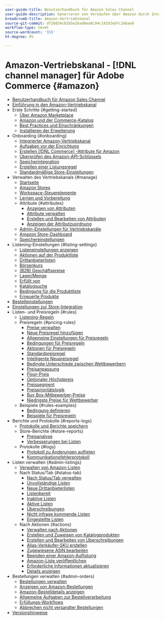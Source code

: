 ```yaml
---
user-guide-title: Benutzerhandbuch für Amazon Sales Channel
user-guide-description: Generieren von Verkäufen über Amazon durch Integration von Adobe Commerce oder Magento Open Source in Ihre [!DNL Amazon Seller Central] -Konto.
breadcrumb-title: Amazon-Vertriebskanal
source-git-commit: df26834c81b5e26ad0ea8c94c14292eb7c24bae8
workflow-type: tm+mt
source-wordcount: '315'
ht-degree: 0%

---
```



# Amazon-Vertriebskanal - [!DNL channel manager] für Adobe Commerce {#amazon}

- [Benutzerhandbuch für Amazon Sales Channel](guide-overview.md)
- [Einführung in den Amazon-Vertriebskanal](overview.md)
- Erste Schritte {#getting-started}
   - [Über Amazon Marketplace](about-amazon-marketplace.md)
   - [Amazon und der Commerce-Katalog](about-listings-and-catalog.md)
   - [Best Practices und Einschränkungen](amazon-best-practices.md)
   - [Installieren der Erweiterung](install.md)
- Onboarding {#onboarding}
   - [Integrierter Amazon-Vertriebskanal](amazon-onboarding-home.md)
   - [Aufgaben vor der Einrichtung](amazon-pre-setup-tasks.md)
   - [Erstellen [!DNL Commerce] -Attribute für Amazon](ob-creating-magento-attributes.md)
   - [Überprüfen des Amazon-API-Schlüssels](amazon-verify-api-key.md)
   - [Speicherintegration](store-integration.md)
   - [Erstellen einer Listungsregel](ob-create-listing-rule.md)
   - [Standardmäßige Store-Einstellungen](default-store-settings.md)
- Verwalten des Vertriebskanals {#manage}
   - [Startseite](amazon-sales-channel-home.md)
   - [Amazon Stores](managing-stores.md)
   - [Workspace-Steuerelemente](workspace-controls.md)
   - [Lernen und Vorbereitung](learning-preparation.md)
   - Attribute {#attributes}
      - [Anzeigen von Attributen](attributes-view.md)
      - [Attribute verwalten](managing-attributes.md)
      - [Erstellen und Bearbeiten von Attributen](creating-attributes.md)
      - [Anzeigen der Attributzuordnung](amazon-matching-attributes-values.md)
   - [Admin-Einstellungen für Vertriebskanäle](sales-channel-settings.md)
   - [Amazon Store-Dashboard](amazon-store-dashboard.md)
   - [Speichereinstellungen](ob-store-review.md)
- Listening-Einstellungen {#listing-settings}
   - [Listeneinstellungen anzeigen](listing-settings.md)
   - [Aktionen auf der Produktliste](product-listing-actions.md)
   - [Drittanbieterlisten](third-party-listing-settings.md)
   - [Börsenkurs](listing-price.md)
   - [(B2B) Geschäftspreise](business-pricing.md)
   - [Lager/Menge](stock-quantity.md)
   - [Erfüllt von](fulfilled-by.md)
   - [Katalogsuche](catalog-search.md)
   - [Bedingung für die Produktliste](product-listing-condition.md)
   - [Erneuerte Produkte](renewed-products.md)
- [Bestelleinstellungen](order-settings.md)
- [Einstellungen zur Store-Integration](store-integration-settings.md)
- Listen- und Preisregeln {#rules}
   - [Listening-Regeln](listing-rules.md)
   - Preisregeln {#pricing-rules}
      - [Preise verwalten](pricing-products.md)
      - [Neue Preisregel hinzufügen](add-pricing-rule.md)
      - [Allgemeine Einstellungen für Preisregeln](pricing-rule-general-settings.md)
      - [Bedingungen für Preisregeln](pricing-rule-conditions.md)
      - [Aktionen für Preisregeln](pricing-rule-actions.md)
      - [Standardpreisregel](standard-price-rules.md)
      - [Intelligente Neupreisregel](intelligent-repricing-rules.md)
      - [Bedingte Unterschiede zwischen Wettbewerbern](competitor-conditional-variances.md)
      - [Preisanpassung](price-adjustment.md)
      - [Floor-Preis](floor-price.md)
      - [Optionaler Höchstpreis](optional-ceiling-price.md)
      - [Preissegment](price-scope.md)
      - [Preisprioritätslogik](price-priority-logic.md)
      - [Buy Box-Mitbewerber-Preise](buy-box-competitor-pricing.md)
      - [Niedrigste Preise für Wettbewerber](lowest-competitor-pricing.md)
   - Beispiele {#rules-examples}
      - [Bedingung definieren](ob-define-condition-example.md)
      - [Beispiele für Preisregeln](price-rule-examples.md)
- Berichte und Protokolle {#reports-logs}
   - [Protokolle und Berichte speichern](amazon-logs-reports.md)
   - Store-Berichte {#store-reports}
      - [Preisanalyse](competitive-price-analysis.md)
      - [Verbesserungen bei Listen](listing-improvements.md)
   - Protokolle {#logs}
      - [Protokoll zu Änderungen auflisten](listing-changes-log.md)
      - [Kommunikationsfehlerprotokoll](communication-errors-log.md)
- Listen verwalten {#admin-listings}
   - [Verwalten von Amazon-Listen](managing-product-listings.md)
   - Nach Status/Tab {#status-tab}
      - [Nach Status/Tab verwalten](managing-listings-by-tab.md)
      - [Unvollständige Listen](incomplete-listings.md)
      - [Neue Drittanbieterlisten](new-third-party-listings.md)
      - [Listenbereit](ready-to-list.md)
      - [Inaktive Listen](inactive-listings.md)
      - [Aktive Listen](active-listings.md)
      - [Überschreibungen](overrides.md)
      - [Nicht infrage kommende Listen](ineligible-listings.md)
      - [Eingestellte Listen](ended-listings.md)
   - Nach Aktionen {#actions}
      - [Verwalten nach Aktionen](managing-listings-by-action.md)
      - [Erstellen und Zuweisen von Katalogprodukten](creating-assigning-catalog-products.md)
      - [Erstellen und Bearbeiten von Überschreibungen](creating-editing-overrides.md)
      - [Alias-Verkäufer-SKU erstellen](create-alias-seller-sku.md)
      - [Zugewiesene ASIN bearbeiten](edit-assigned-asin.md)
      - [Beenden einer Amazon-Auflistung](end-listings-manually.md)
      - [Amazon-Liste veröffentlichen](publish-listings-manually.md)
      - [Erforderliche Informationen aktualisieren](amazon-manually-update-incomplete-listing.md)
      - [Details anzeigen](product-listing-details.md)
- Bestellungen verwalten {#admin-orders}
   - [Bestellungen verwalten](managing-orders.md)
   - [Anzeigen von Amazon-Bestellungen](amazon-orders-all.md)
   - [Amazon-Bestelldetails anzeigen](amazon-order-details.md)
   - [Allgemeine Aufgaben zur Bestellverarbeitung](common-order-processing.md)
   - [Erfüllungs-Workflows](fulfillment-workflows.md)
   - [Abbrechen nicht versandter Bestellungen](cancel-unshipped-order.md)
- [Versionshinweise](release-notes.md)
